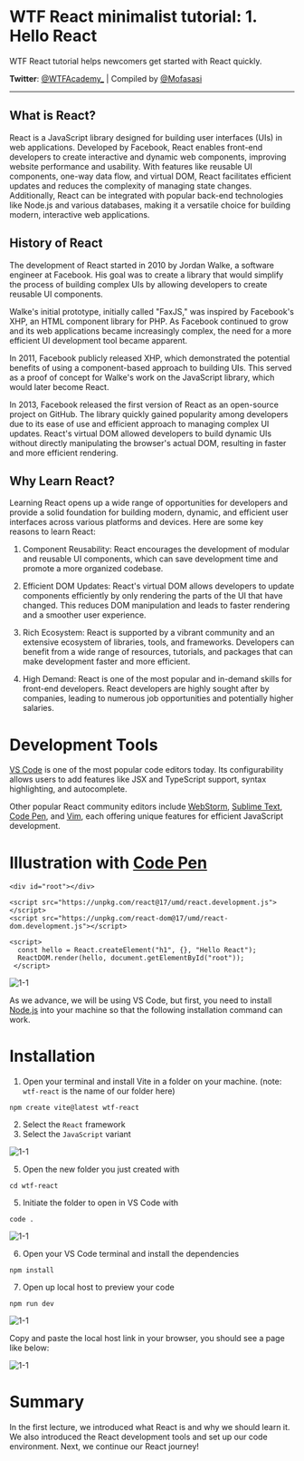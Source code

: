 # WTF React minimalist tutorial: 1. Hello React

WTF React tutorial helps newcomers get started with React quickly.

**Twitter**: [@WTFAcademy_](https://twitter.com/WTFAcademy_) | Compiled by [@Mofasasi](https://twitter.com/mofasasi)

---

## What is React?

React is a JavaScript library designed for building user interfaces (UIs) in web applications. Developed by Facebook, React enables front-end developers to create interactive and dynamic web components, improving website performance and usability. With features like reusable UI components, one-way data flow, and virtual DOM, React facilitates efficient updates and reduces the complexity of managing state changes. Additionally, React can be integrated with popular back-end technologies like Node.js and various databases, making it a versatile choice for building modern, interactive web applications.

## History of React

The development of React started in 2010 by Jordan Walke, a software engineer at Facebook. His goal was to create a library that would simplify the process of building complex UIs by allowing developers to create reusable UI components. 

Walke's initial prototype, initially called "FaxJS," was inspired by Facebook's XHP, an HTML component library for PHP. As Facebook continued to grow and its web applications became increasingly complex, the need for a more efficient UI development tool became apparent.

In 2011, Facebook publicly released XHP, which demonstrated the potential benefits of using a component-based approach to building UIs. This served as a proof of concept for Walke's work on the JavaScript library, which would later become React.

In 2013, Facebook released the first version of React as an open-source project on GitHub. The library quickly gained popularity among developers due to its ease of use and efficient approach to managing complex UI updates. React's virtual DOM allowed developers to build dynamic UIs without directly manipulating the browser's actual DOM, resulting in faster and more efficient rendering.

## Why Learn React? 

Learning React opens up a wide range of opportunities for developers and provide a solid foundation for building modern, dynamic, and efficient user interfaces across various platforms and devices. Here are some key reasons to learn React:

1. Component Reusability: React encourages the development of modular and reusable UI components, which can save development time and promote a more organized codebase.
   
2. Efficient DOM Updates: React's virtual DOM allows developers to update components efficiently by only rendering the parts of the UI that have changed. This reduces DOM manipulation and leads to faster rendering and a smoother user experience.

3. Rich Ecosystem: React is supported by a vibrant community and an extensive ecosystem of libraries, tools, and frameworks. Developers can benefit from a wide range of resources, tutorials, and packages that can make development faster and more efficient.

4. High Demand: React is one of the most popular and in-demand skills for front-end developers. React developers are highly sought after by companies, leading to numerous job opportunities and potentially higher salaries.

# Development Tools

[VS Code](https://code.visualstudio.com/) is one of the most popular code editors today. Its configurability allows users to add features like JSX and TypeScript support, syntax highlighting, and autocomplete. 

Other popular React community editors include [WebStorm](https://www.jetbrains.com/webstorm/), [Sublime Text](https://www.sublimetext.com/), [Code Pen](https://codepen.io),  and [Vim](https://www.vim.org/), each offering unique features for efficient JavaScript development.

# Illustration with [Code Pen](https://codepen.io)

```
<div id="root"></div>

<script src="https://unpkg.com/react@17/umd/react.development.js"></script>
<script src="https://unpkg.com/react-dom@17/umd/react-dom.development.js"></script>

<script>
  const hello = React.createElement("h1", {}, "Hello React");
  ReactDOM.render(hello, document.getElementById("root"));
 </script>
```

![1-1](./img/1-3.png)

As we advance, we will be using VS Code, but first, you need to install [Node.js](https://nodejs.org/zh-cn/download/) into your machine so that the following installation command can work. 

# Installation 

1. Open your terminal and install Vite in a folder on your machine. (note: `wtf-react` is the name of our folder here)
```
npm create vite@latest wtf-react
```

2. Select the `React` framework
3. Select the `JavaScript` variant

![1-1](./img/1-1.png)

5. Open the new folder you just created with
```
cd wtf-react
```
5. Initiate the folder to open in VS Code with
```
code .
```
![1-1](./img/1-2.png)

6. Open your VS Code terminal and install the dependencies
```
npm install
```
7. Open up local host to preview your code
```
npm run dev
```
![1-1](./img/1-4.png)

Copy and paste the local host link in your browser, you should see a page like below:

![1-1](./img/1-5.png)

# Summary

In the first lecture, we introduced what React is and why we should learn it. We also introduced the React development tools and set up our code environment. Next, we continue our React journey!




 

